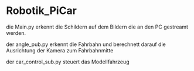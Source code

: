 # Robotik_PiCar
 
die Main.py erkennt die Schildern auf dem Bildern die an den PC gestreamt werden.

der angle_pub.py erkennt die Fahrbahn und berechnett darauf die Ausrichtung der Kamera zum Fahrbahnmitte

der car_control_sub.py steuert das Modellfahrzeug
